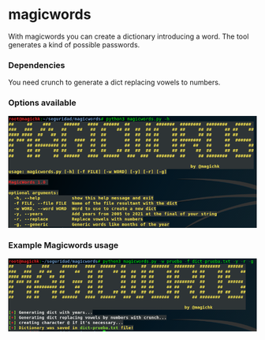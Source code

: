 # magicwords
With magicwords you can create a dictionary introducing a word. The tool generates a kind of possible passwords.

### Dependencies 
You need crunch to generate a dict replacing vowels to numbers.

### Options available
![alt text](https://raw.githubusercontent.com/magichk/magicwords/master/images/00-menu.png "Magicwords - menu")

### Example Magicwords usage
![alt text](https://raw.githubusercontent.com/magichk/magicwords/master/images/01-example.png "Magicwords - example")
